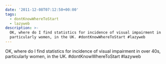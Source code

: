 ```yaml
---
date: '2011-12-08T07:12:50+00:00'
tags:
  - dontKnowWhereToStart
  - lazyweb
description: >-
  OK, where do I find statistics for incidence of visual impairment in over 40s,
  particularly women, in the UK. #dontKnowWhereToStart #lazyweb
---
```

OK, where do I find statistics for incidence of visual impairment in over 40s, particularly women, in the UK. #dontKnowWhereToStart #lazyweb
